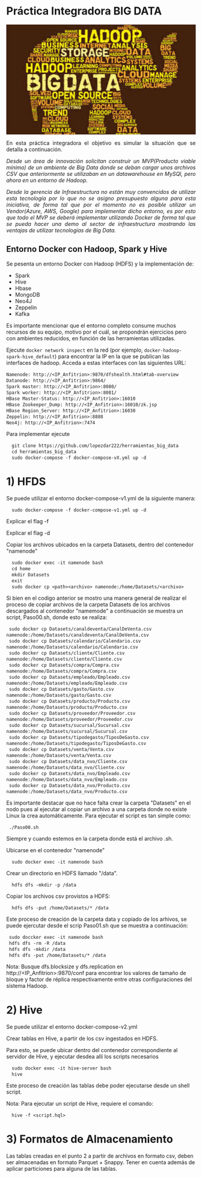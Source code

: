 <h1>Práctica Integradora BIG DATA</h1>

<img src="imagenes/img1.jpg" width=600px align="center">

<p align="justify">En esta práctica integradora el objetivo es simular la situación que se detalla a continuación.</p>

<p align="justify"><em>Desde un área de innovación solicitan construir un MVP(Producto viable mínimo) de un ambiente de Big Data donde se deban cargar unos archivos CSV que anteriormente se utilizaban en un datawarehouse en MySQl, pero ahora en un entorno de Hadoop.</em></p>

<p align="justify"><em>Desde la gerencia de Infraestructura no están muy convencidos de utilizar esta tecnología por lo que no se asigno presupuesto alguna para esta iniciativa, de forma tal que por el momento no es posible utilizar un Vendor(Azure, AWS, Google) para implementar dicho entorno, es por esto que todo el MVP se deberá implementar utilizando Docker de forma tal que se pueda hacer una demo al sector de infraestructura mostrando las ventajas de utilizar tecnologías de Big Data.</em></p>

 <h2>Entorno Docker con Hadoop, Spark y Hive</h2>

Se pesenta un entorno Docker con Hadoop (HDFS) y la implementación de:
<ul>
  <li>Spark</li>
  <li>Hive</li>
  <li>Hbase</li>
  <li>MongoDB</li>
  <li>Neo4J</li>
  <li>Zeppelin</li>
  <li>Kafka</li>
</ul>


Es importante mencionar que el entorno completo consume muchos recursos de su equipo, motivo por el cuál, se propondrán ejercicios pero con ambientes reducidos, en función de las herramientas utilizadas.

Ejecute `docker network inspect` en la red (por ejemplo, `docker-hadoop-spark-hive_default`) para encontrar la IP en la que se publican las interfaces de hadoop. Acceda a estas interfaces con las siguientes URL:

```
Namenode: http://<IP_Anfitrion>:9870/dfshealth.html#tab-overview
Datanode: http://<IP_Anfitrion>:9864/
Spark master: http://<IP_Anfitrion>:8080/
Spark worker: http://<IP_Anfitrion>:8081/	
HBase Master-Status: http://<IP_Anfitrion>:16010
HBase Zookeeper_Dump: http://<IP_Anfitrion>:16010/zk.jsp
HBase Region_Server: http://<IP_Anfitrion>:16030
Zeppelin: http://<IP_Anfitrion>:8888
Neo4j: http://<IP_Anfitrion>:7474
```

Para implementar ejecute
```
  git clone https://github.com/lopezdar222/herramientas_big_data
  cd herramientas_big_data
  sudo docker-compose -f docker-compose-vX.yml up -d
```

<h1>1) HFDS</h1>
Se puede utilizar el entorno docker-compose-v1.yml de la siguiente manera:

```
  sudo docker-compose -f docker-compose-v1.yml up -d
```
Explicar el flag -f

Explicar el flag -d

Copiar los archivos ubicados en la carpeta Datasets, dentro del contenedor "namenode"

```
  sudo docker exec -it namenode bash
  cd home
  mkdir Datasets
  exit
  sudo docker cp <path><archivo> namenode:/home/Datasets/<archivo>
```
Si bien en el codigo anterior se mostro una manera general de realizar el proceso de copiar archivos de la carpeta Datasets de los archivos descargados al contenedor "namemode" a continuación se muestra un script, Paso00.sh, donde esto se realiza:

```
 sudo docker cp Datasets/canaldeventa/CanalDeVenta.csv namenode:/home/Datasets/canaldeventa/CanalDeVenta.csv
 sudo docker cp Datasets/calendario/Calendario.csv namenode:/home/Datasets/calendario/Calendario.csv
 sudo docker cp Datasets/cliente/Cliente.csv namenode:/home/Datasets/cliente/Cliente.csv
 sudo docker cp Datasets/compra/Compra.csv namenode:/home/Datasets/compra/Compra.csv
 sudo docker cp Datasets/empleado/Empleado.csv namenode:/home/Datasets/empleado/Empleado.csv
 sudo docker cp Datasets/gasto/Gasto.csv namenode:/home/Datasets/gasto/Gasto.csv
 sudo docker cp Datasets/producto/Producto.csv namenode:/home/Datasets/producto/Producto.csv
 sudo docker cp Datasets/proveedor/Proveedor.csv namenode:/home/Datasets/proveedor/Proveedor.csv
 sudo docker cp Datasets/sucursal/Sucursal.csv namenode:/home/Datasets/sucursal/Sucursal.csv
 sudo docker cp Datasets/tipodegasto/TiposDeGasto.csv namenode:/home/Datasets/tipodegasto/TiposDeGasto.csv
 sudo docker cp Datasets/venta/Venta.csv namenode:/home/Datasets/venta/Venta.csv
 sudo docker cp Datasets/data_nvo/Cliente.csv namenode:/home/Datasets/data_nvo/Cliente.csv
 sudo docker cp Datasets/data_nvo/Empleado.csv namenode:/home/Datasets/data_nvo/Empleado.csv
 sudo docker cp Datasets/data_nvo/Producto.csv namenode:/home/Datasets/data_nvo/Producto.csv
 ```
Es importante destacar que no hace falta crear la carpeta "Datasets" en el nodo pues al ejecutar al copiar un archivo a una carpeta donde no existe Linux la crea automáticamente. Para ejecutar el script es tan simple como:

```
 ./Paso00.sh
```
Siempre y cuando estemos en la carpeta donde está el archivo .sh.

Ubicarse en el contenedor "namenode"
```
  sudo docker exec -it namenode bash
```
Crear un directorio en HDFS llamado "/data".
```
  hdfs dfs -mkdir -p /data
```
Copiar los archivos csv provistos a HDFS:
```
  hdfs dfs -put /home/Datasets/* /data
```
Este proceso de creación de la carpeta data y copiado de los arhivos, se puede ejercutar desde el scrip Paso01.sh que se muestra a continuación:

```
 sudo doccker exec -it namenode bash
 hdfs dfs -rm -R /data
 hdfs dfs -mkdir /data
 hdfs dfs -put /home/Datasets/* /data
```

Nota: Busque dfs.blocksize y dfs.replication en http://<IP_Anfitrion>:9870/conf para encontrar los valores de tamaño de bloque y factor de réplica respectivamente entre otras configuraciones del sistema Hadoop.

<h1>2) Hive</h1>
Se puede utilizar el entorno docker-compose-v2.yml

Crear tablas en Hive, a partir de los csv ingestados en HDFS.

Para esto, se puede ubicar dentro del contenedor correspondiente al servidor de Hive, y ejecutar desdea allí los scripts necesarios
```
  sudo docker exec -it hive-server bash
  hive
```
Este proceso de creación las tablas debe poder ejecutarse desde un shell script.

Nota: Para ejecutar un script de Hive, requiere el comando:

```
  hive -f <script.hql>
```
<h1>3) Formatos de Almacenamiento</h1>
Las tablas creadas en el punto 2 a partir de archivos en formato csv, deben ser almacenadas en formato Parquet + Snappy. Tener en cuenta además de aplicar particiones para alguna de las tablas.

